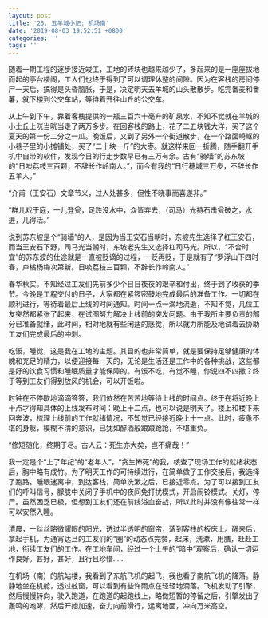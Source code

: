```yaml
---
layout: post
title: '25. 五羊城小记: 机场南'
date: '2019-08-03 19:52:51 +0800'
categories: ''
tags: ''
---
```


随着一期工程的逐步接近竣工，工地的砖块也越来越少了，多起来的是一座座拔地而起的亭台楼阁，工人们也终于得到了可以调理休整的间隙。因为在客栈的房间停尸一天后，搞得是头昏脑胀，于是，决定明天去羊城的山头散散步。吃完番麦和番薯，就下楼到公交车站，等待着开往山丘的公交车。



从上午到下午，靠着客栈提供的一瓶三百六十毫升的矿泉水，不知不觉就在羊城的小土丘上咣当咣当走了两万多步。在回客栈的路上，花了二五块钱大洋，买了这个夏天的第一份二分之一瓜。晚饭后，又到了另外一个街道散步，在一个路面崎岖的小巷子里的小摊铺处，买了“二十块一斤”的大枣。就这样来回一折腾，随手翻开手机中自带的软件，发现今日的行走步数早已有三万有余。古有“骑墙”的苏东坡的“日啖荔枝三百颗，不辞长作岭南人。”，而今有我的“日行穗城三万步，不辞长作五羊人。”



“介甫（王安石）文章节义，过人处甚多，但性不晓事而喜遂非。”



“群儿戏于庭，一儿登瓮，足跌没水中，众皆弃去，（司马）光持石击瓮破之，水迸，儿得活。”



说到苏东坡是个“骑墙”的人，是因为当王安石当朝时，东坡先生选择了杠王安石，而当王安石下野，司马光当朝时，东坡老先生又选择杠司马光。所以，“不合时宜”的苏东波的仕途就是一直被贬谪的过程，一贬再贬，于是就有了“罗浮山下四时春，卢橘杨梅次第新。日啖荔枝三百颗，不辞长作岭南人。”



春华秋实。不知经过工友们先前多少个日日夜夜的艰辛和付出，终于到了收获的季节。今晚是工程交付的日子，大家都在紧锣密鼓地完成最后的准备工作。一切都在顺利进行，等待着最后上线的时间通知。时间一点一滴地流逝，不知不觉，几位工友突然都紧张了起来，在试图努力解决上线前的突发问题。由于我所主要负责的部分已准备就绪，此时间，相对地就有些闲适的感觉，所以就力所能及地试着去协助工友们完成最后的冲刺。



吃饭，睡觉，这是我在工地的主题。其目的也非常简单，就是要保持足够健康的体魄和充足的精力，以便迎接每一天的，无论是生活还是工作中的各种挑战，这些都是好的饮食习惯和睡眠质量才能保障的。有饭不吃，有觉不睡，你说四不四撒？终于等到工友们得到放风的机会，可以开饭啦。



时钟在不停歇地滴滴答答，我们依然在苦苦地等待上线的时间点。终于在将近晚上十点才得知具体的上线发布时间：晚上十二点，也可以说是明天了。楼上和楼下来回奔波，梳理上线前的工作就绪情况，不知觉已经接近晚上十一点。此时，疲惫不堪的身躯，模糊不清的意识，已犹如醉酒般踉踉跄跄，不堪重负。



“修短随化，终期于尽。古人云：死生亦大矣，岂不痛哉！”



我一定是个“上了年纪”的“老年人”，“贪生怖死”的我，核查了现场工作的就绪状态后，胸中略有成竹。为了明天工作的可持续进行，在简单做了工作交接后，我选择了跑路。睡眼迷离中，到达客栈，简单洗漱之后，已接近零点。为了可以接到工友们的呼叫信号，朦胧中关闭了手机中的夜间免打扰模式，开启闹铃模式。关灯，停尸。虽然困乏已极，但想到工友们还在前线浴血奋战，所以此时并没有像往常一样可以安然入睡。



清晨，一丝丝略微耀眼的阳光，透过半透明的窗帘，落到客栈的板床上。醒来后，拿起手机，为通宵达旦的工友们的“圈”的动态点完赞，起床，洗漱，用膳，赶赴工地，衔续工友们的工作。在工地车间，经过一个上午的“暗中”观察后，确认一切运作良好。甚好，甚好，且行且珍惜……





在机场（南）的航站楼，我看到了东航飞机的起飞，我也看了南航飞机的降落。静静地坐在机舱，透过舷窗，可以看到有些许雨点在轻轻地滴落。飞机发动了引擎，然后慢慢转向，驶入跑道，在跑道的起跑线上，略做短暂的停留之后，引擎发出了轰鸣的咆哮，然后开始加速，奋力向前滑行，远离地面，冲向万米高空。
